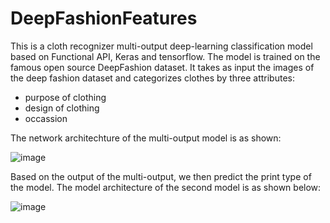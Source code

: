 # DeepFashionFeatures
This is a cloth recognizer multi-output deep-learning classification model based on Functional API, Keras and tensorflow. The model is trained on the famous open source DeepFashion dataset. It takes as input the images of the deep fashion dataset and categorizes clothes by three attributes:
- purpose of clothing
- design of clothing
- occassion

The network architechture of the multi-output model is as shown:

![image](https://user-images.githubusercontent.com/51826271/184906016-e7a142bc-a559-48a4-ad03-af85937eb0fe.png)

Based on the output of the multi-output, we then predict the print type of the model. The model architecture of the second model is as shown below:

![image](https://user-images.githubusercontent.com/51826271/185932856-2b91e1ff-54e8-4420-a4b4-c51f19a5ed41.png)
